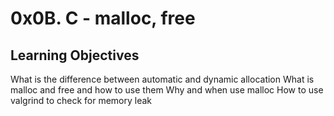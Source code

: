 # 0x0B. C - malloc, free

## Learning Objectives

What is the difference between automatic and dynamic allocation
What is malloc and free and how to use them
Why and when use malloc
How to use valgrind to check for memory leak
